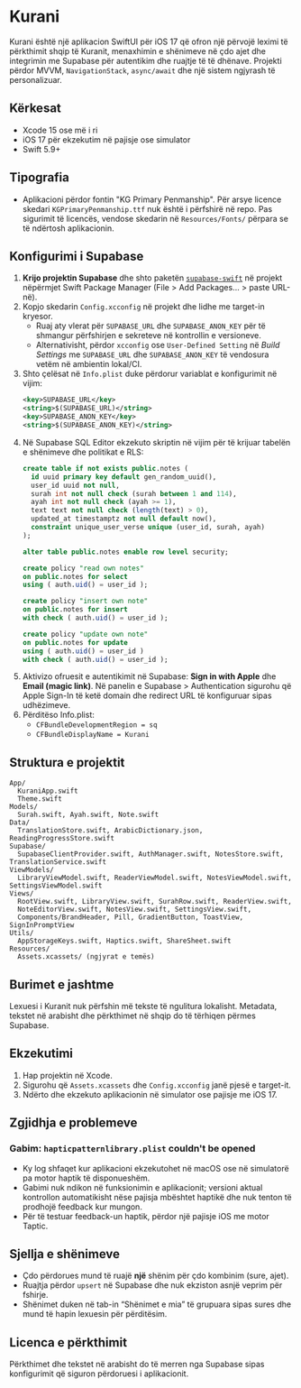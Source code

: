 # Kurani

Kurani është një aplikacion SwiftUI për iOS 17 që ofron një përvojë leximi të përkthimit shqip të Kuranit, menaxhimin e shënimeve në çdo ajet dhe integrimin me Supabase për autentikim dhe ruajtje të të dhënave. Projekti përdor MVVM, `NavigationStack`, `async/await` dhe një sistem ngjyrash të personalizuar.

## Kërkesat
- Xcode 15 ose më i ri
- iOS 17 për ekzekutim në pajisje ose simulator
- Swift 5.9+

## Tipografia
- Aplikacioni përdor fontin "KG Primary Penmanship". Për arsye licence skedari
  `KGPrimaryPenmanship.ttf` nuk është i përfshirë në repo. Pas sigurimit të
  licencës, vendose skedarin në `Resources/Fonts/` përpara se të ndërtosh
  aplikacionin.

## Konfigurimi i Supabase
1. **Krijo projektin Supabase** dhe shto paketën [`supabase-swift`](https://github.com/supabase-community/supabase-swift) në projekt nëpërmjet Swift Package Manager (File > Add Packages… > paste URL-në).
2. Kopjo skedarin `Config.xcconfig` në projekt dhe lidhe me target-in kryesor.
   - Ruaj aty vlerat për `SUPABASE_URL` dhe `SUPABASE_ANON_KEY` për të shmangur përfshirjen e sekreteve në kontrollin e versioneve.
   - Alternativisht, përdor `xcconfig` ose `User-Defined Setting` në *Build Settings* me `SUPABASE_URL` dhe `SUPABASE_ANON_KEY` të vendosura vetëm në ambientin lokal/CI.
3. Shto çelësat në `Info.plist` duke përdorur variablat e konfigurimit në vijim:
   ```xml
   <key>SUPABASE_URL</key>
   <string>$(SUPABASE_URL)</string>
   <key>SUPABASE_ANON_KEY</key>
   <string>$(SUPABASE_ANON_KEY)</string>
   ```
4. Në Supabase SQL Editor ekzekuto skriptin në vijim për të krijuar tabelën e shënimeve dhe politikat e RLS:
   ```sql
   create table if not exists public.notes (
     id uuid primary key default gen_random_uuid(),
     user_id uuid not null,
     surah int not null check (surah between 1 and 114),
     ayah int not null check (ayah >= 1),
     text text not null check (length(text) > 0),
     updated_at timestamptz not null default now(),
     constraint unique_user_verse unique (user_id, surah, ayah)
   );

   alter table public.notes enable row level security;

   create policy "read own notes"
   on public.notes for select
   using ( auth.uid() = user_id );

   create policy "insert own note"
   on public.notes for insert
   with check ( auth.uid() = user_id );

   create policy "update own note"
   on public.notes for update
   using ( auth.uid() = user_id )
   with check ( auth.uid() = user_id );
   ```
5. Aktivizo ofruesit e autentikimit në Supabase: **Sign in with Apple** dhe **Email (magic link)**. Në panelin e Supabase > Authentication sigurohu që Apple Sign-In të ketë domain dhe redirect URL të konfiguruar sipas udhëzimeve.
6. Përditëso Info.plist:
   - `CFBundleDevelopmentRegion = sq`
   - `CFBundleDisplayName = Kurani`

## Struktura e projektit
```
App/
  KuraniApp.swift
  Theme.swift
Models/
  Surah.swift, Ayah.swift, Note.swift
Data/
  TranslationStore.swift, ArabicDictionary.json, ReadingProgressStore.swift
Supabase/
  SupabaseClientProvider.swift, AuthManager.swift, NotesStore.swift, TranslationService.swift
ViewModels/
  LibraryViewModel.swift, ReaderViewModel.swift, NotesViewModel.swift, SettingsViewModel.swift
Views/
  RootView.swift, LibraryView.swift, SurahRow.swift, ReaderView.swift,
  NoteEditorView.swift, NotesView.swift, SettingsView.swift,
  Components/BrandHeader, Pill, GradientButton, ToastView, SignInPromptView
Utils/
  AppStorageKeys.swift, Haptics.swift, ShareSheet.swift
Resources/
  Assets.xcassets/ (ngjyrat e temës)
```

## Burimet e jashtme
Lexuesi i Kuranit nuk përfshin më tekste të ngulitura lokalisht. Metadata, tekstet në arabisht dhe përkthimet në shqip do të tërhiqen përmes Supabase.

## Ekzekutimi
1. Hap projektin në Xcode.
2. Sigurohu që `Assets.xcassets` dhe `Config.xcconfig` janë pjesë e target-it.
3. Ndërto dhe ekzekuto aplikacionin në simulator ose pajisje me iOS 17.

## Zgjidhja e problemeve

### Gabim: `hapticpatternlibrary.plist` couldn't be opened

- Ky log shfaqet kur aplikacioni ekzekutohet në macOS ose në simulatorë pa motor haptik të disponueshëm.
- Gabimi nuk ndikon në funksionimin e aplikacionit; versioni aktual kontrollon automatikisht nëse pajisja mbështet haptikë dhe nuk tenton të prodhojë feedback kur mungon.
- Për të testuar feedback-un haptik, përdor një pajisje iOS me motor Taptic.

## Sjellja e shënimeve
- Çdo përdorues mund të ruajë **një** shënim për çdo kombinim (sure, ajet).
- Ruajtja përdor `upsert` në Supabase dhe nuk ekziston asnjë veprim për fshirje.
- Shënimet duken në tab-in “Shënimet e mia” të grupuara sipas sures dhe mund të hapin lexuesin për përditësim.

## Licenca e përkthimit
Përkthimet dhe tekstet në arabisht do të merren nga Supabase sipas konfigurimit që siguron përdoruesi i aplikacionit.
